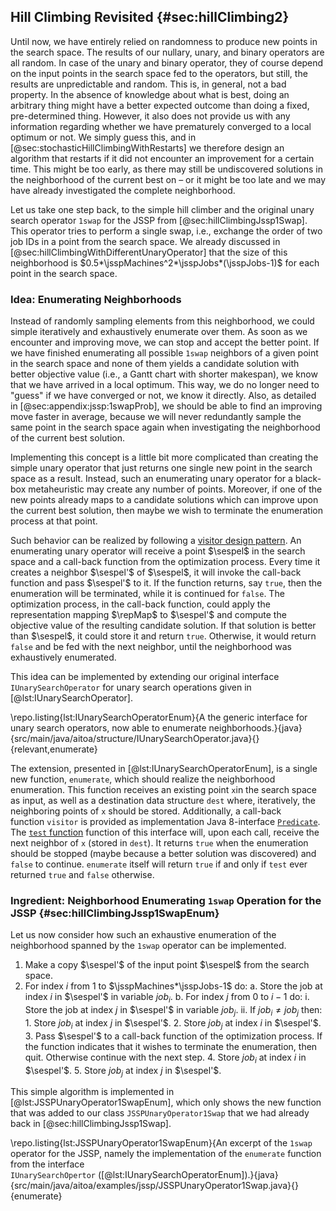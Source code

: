 ## Hill Climbing Revisited {#sec:hillClimbing2}

Until now, we have entirely relied on randomness to produce new points in the search space.
The results of our nullary, unary, and binary operators are all random.
In case of the unary and binary operator, they of course depend on the input points in the search space fed to the operators, but still, the results are unpredictable and random.
This is, in general, not a bad property.
In the absence of knowledge about what is best, doing an arbitrary thing might have a better expected outcome than doing a fixed, pre-determined thing.
However, it also does not provide us with any information regarding whether we have prematurely converged to a local optimum or not.
We simply guess this, and in [@sec:stochasticHillClimbingWithRestarts] we therefore design an algorithm that restarts if it did not encounter an improvement for a certain time.
This might be too early, as there may still be undiscovered solutions in the neighborhood of the current best on &ndash; or it might be too late and we may have already investigated the complete neighborhood.

Let us take one step back, to the simple hill climber and the original unary search operator `1swap` for the JSSP from [@sec:hillClimbingJssp1Swap].
This operator tries to perform a single swap, i.e., exchange the order of two job IDs in a point from the search space.
We already discussed in [@sec:hillClimbingWithDifferentUnaryOperator] that the size of this neighborhood is&nbsp;$0.5*\jsspMachines^2*\jsspJobs*(\jsspJobs-1)$ for each point in the search space.

### Idea: Enumerating Neighborhoods

Instead of randomly sampling elements from this neighborhood, we could simple iteratively and exhaustively enumerate over them.
As soon as we encounter and improving move, we can stop and accept the better point.
If we have finished enumerating all possible `1swap` neighbors of a given point in the search space and none of them yields a candidate solution with better objective value (i.e., a Gantt chart with shorter makespan), we know that we have arrived in a local optimum.
This way, we do no longer need to "guess" if we have converged or not, we know it directly.
Also, as detailed in [@sec:appendix:jssp:1swapProb], we should be able to find an improving move faster in average, because we will never redundantly sample the same point in the search space again when investigating the neighborhood of the current best solution.

Implementing this concept is a little bit more complicated than creating the simple unary operator that just returns one single new point in the search space as a result.
Instead, such an enumerating unary operator for a black-box metaheuristic may create any number of points.
Moreover, if one of the new points already maps to a candidate solutions which can improve upon the current best solution, then maybe we wish to terminate the enumeration process at that point.

Such behavior can be realized by following a [visitor design pattern](http://en.wikipedia.org/wiki/Visitor_pattern).
An enumerating unary operator will receive a point&nbsp;$\sespel$ in the search space and a call-back function from the optimization process.
Every time it creates a neighbor&nbsp;$\sespel'$ of&nbsp;$\sespel$, it will invoke the call-back function and pass&nbsp;$\sespel'$ to it.
If the function returns, say `true`, then the enumeration will be terminated, while it is continued for `false`.
The optimization process, in the call-back function, could apply the representation mapping&nbsp;$\repMap$ to&nbsp;$\sespel'$ and compute the objective value of the resulting candidate solution.
If that solution is better than&nbsp;$\sespel$, it could store it and return `true`.
Otherwise, it would return `false` and be fed with the next neighbor, until the neighborhood was exhaustively enumerated. 

This idea can be implemented by extending our original interface `IUnarySearchOperator` for unary search operations given in [@lst:IUnarySearchOperator]. 

\repo.listing{lst:IUnarySearchOperatorEnum}{A the generic interface for unary search operators, now able to enumerate neighborhoods.}{java}{src/main/java/aitoa/structure/IUnarySearchOperator.java}{}{relevant,enumerate}

The extension, presented in [@lst:IUnarySearchOperatorEnum], is a single new function, `enumerate`, which should realize the neighborhood enumeration.
This function receives an existing point&nbsp;`x`in the search space as input, as well as a destination data structure&nbsp;`dest` where, iteratively, the neighboring points of&nbsp;`x` should be stored.
Additionally, a call-back function&nbsp;`visitor` is provided as implementation Java&nbsp;8-interface [`Predicate`](http://docs.oracle.com/javase/8/docs/api/java/util/function/Predicate.html).
The [`test` function](http://docs.oracle.com/javase/8/docs/api/java/util/function/Predicate.html#test-T-) function of this interface will, upon each call, receive the next neighbor of `x` (stored in `dest`).
It returns `true` when the enumeration should be stopped (maybe because a better solution was discovered) and `false` to continue. 
`enumerate` itself will return `true` if and only if `test` ever returned `true` and `false` otherwise.

### Ingredient: Neighborhood Enumerating `1swap` Operation for the JSSP {#sec:hillClimbingJssp1SwapEnum}

Let us now consider how such an exhaustive enumeration of the neighborhood spanned by the `1swap` operator can be implemented.

1. Make a copy&nbsp;$\sespel'$ of the input point&nbsp;$\sespel$ from the search space.
2. For index $i$ from $1$ to $\jsspMachines*\jsspJobs-1$ do:
    a. Store the job at index $i$ in $\sespel'$ in variable $job_i$. 
		b. For index $j$ from $0$ to $i-1$ do:
		   i. Store the job at index $j$ in $\sespel'$ in variable $job_j$.
		   ii. If $job_i\neq job_j$ then:
		       1. Store $job_i$ at index $j$ in $\sespel'$.
		       2. Store $job_j$ at index $i$ in $\sespel'$.
		       3. Pass $\sespel'$ to a call-back function of the optimization process.
		          If the function indicates that it wishes to terminate the enumeration, then quit.
		          Otherwise continue with the next step.
		       4. Store $job_i$ at index $i$ in $\sespel'$.
		       5. Store $job_j$ at index $j$ in $\sespel'$.

This simple algorithm is implemented in [@lst:JSSPUnaryOperator1SwapEnum], which only shows the new function that was added to our class `JSSPUnaryOperator1Swap` that we had already back in [@sec:hillClimbingJssp1Swap].

\repo.listing{lst:JSSPUnaryOperator1SwapEnum}{An excerpt of the `1swap` operator for the JSSP, namely the implementation of the `enumerate` function from the interface `IUnarySearchOpertor`&nbsp;([@lst:IUnarySearchOperatorEnum]).}{java}{src/main/java/aitoa/examples/jssp/JSSPUnaryOperator1Swap.java}{}{enumerate}
